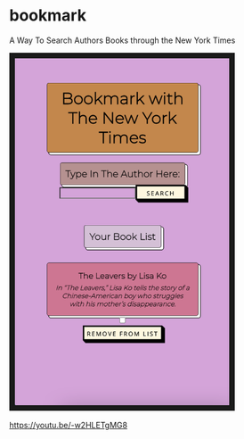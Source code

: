 # bookmark
A Way To Search Authors Books through the New York Times

<a href="http://www.youtube.com/watch?feature=player_embedded&v=-w2HLETgMG8
" target="_blank"><img src="https://github.com/donuty/bookmark/blob/main/bookmarkappscreenshot.png?raw=true" 
alt="Screenshot of sorbet-colored Bookmark application featuring search result for author 'Lisa Ko'" width="385" height="622" border="10" /></a>

https://youtu.be/-w2HLETgMG8
